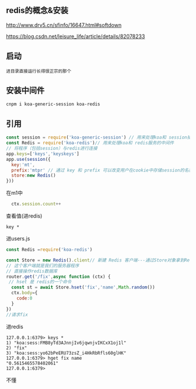 ## redis的概念&安装

http://www.drv5.cn/sfinfo/16647.html#softdown

<https://blog.csdn.net/leisure_life/article/details/82078233> 





## 启动

```shell
进目录直接运行长得很正宗的那个
```

## 安装中间件

```shell
cnpm i koa-generic-session koa-redis
```

## 引用

```javascript
const session = require('koa-generic-session') // 用来处理koa和 session操作的中间件
const Redis = require('koa-redis')// 用来处理koa和 redis服务的中间件
// 将程序（包括session）与redis进行连接
app.keys=['keys','keyskeys']
app.use(session({
  key:'mt',
  prefix:'mtpr' // 通过 key 和 prefix 可以改变用户在cookie中存储session的名称
  store:new Redis()
}))
```

在m1中

```javascript
  ctx.session.count++
```

查看值(进redis)

```shell
key *
```

进users.js

```javascript
const Redis =require('koa-redis')

const Store = new Redis().client// 新建 Redis 客户端---通过Store对象拿到Redis客户端
// 这个客户端就是我们的服务器程序
// 直接操作redis数据库
router.get('/fix',async function (ctx) {
 // hset 是 redis的一个命令
  const st = await Store.hset('fix','name',Math.random())
  ctx.body={
    code:0
  }
})
//请求fix

```

进redis

```shell
127.0.0.1:6379> keys *
1) "koa:sess:FMB8yTd3AJnnjIv6jqwnjvIKCxX1oj1l"
2) "fix"
3) "koa:sess:yo62bPeERU73zsZ_i4HkRbRfls60glHK"
127.0.0.1:6379> hget fix name
"0.5615465578402061"
127.0.0.1:6379>

```

不懂